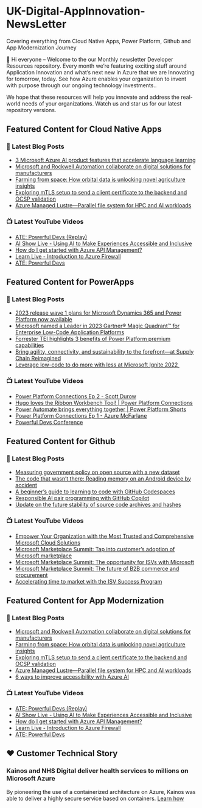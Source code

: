 # UK-Digital-AppInnovation-NewsLetter

Covering everything from Cloud Native Apps, Power Platform, Github and App Modernization Journey

👋 Hi everyone – Welcome to the our Monthly newsletter Developer Resources repository. Every month we’re featuring exciting stuff around Application Innovation and what’s next new in Azure that we are Innovating for tomorrow, today. See how Azure enables your organization to invent with purpose through our ongoing technology investments..


We hope that these resources will help you innovate and address the real-world needs of your organizations. Watch us and star us for our latest repository versions.

## Featured Content for Cloud Native Apps


### 📝 Latest Blog Posts

    
<!-- BLOGCNA:START -->
- [3 Microsoft Azure AI product features that accelerate language learning](https://azure.microsoft.com/blog/3-microsoft-azure-ai-product-features-that-accelerate-language-learning/)
- [Microsoft and Rockwell Automation collaborate on digital solutions for manufacturers](https://azure.microsoft.com/blog/microsoft-and-rockwell-automation-collaborate-on-digital-solutions-for-manufacturers/)
- [Farming from space: How orbital data is unlocking novel agriculture insights](https://azure.microsoft.com/blog/farming-from-space-how-orbital-data-is-unlocking-novel-agriculture-insights/)
- [Exploring mTLS setup to send a client certificate to the backend and OCSP validation](https://azure.microsoft.com/blog/exploring-mtls-setup-to-send-a-client-certificate-to-the-backend-and-ocsp-validation/)
- [Azure Managed Lustre—Parallel file system for HPC and AI workloads](https://azure.microsoft.com/blog/azure-managed-lustre-parallel-file-system-for-hpc-and-ai-workloads/)
<!-- BLOGCNA:END -->

### 📺 Latest YouTube Videos

 
<!-- YOUTUBECNA:START -->
- [ATE: Powerful Devs &lpar;Replay&rpar;](https://www.youtube.com/watch?v=a3xeVZzWsCI)
- [AI Show Live - Using AI to Make Experiences Accessible and Inclusive](https://www.youtube.com/watch?v=6nvsGTGnbIQ)
- [How do I get started with Azure API Management?](https://www.youtube.com/watch?v=2HHFR-MKljM)
- [Learn Live - Introduction to Azure Firewall](https://www.youtube.com/watch?v=IlSRIeuPuWc)
- [ATE: Powerful Devs](https://www.youtube.com/watch?v=PX3c8_Ni8lY)
<!-- YOUTUBECNA:END -->

##  Featured Content for PowerApps
### 📝 Latest Blog Posts
<!-- BLOGPOWER:START -->
- [2023 release wave 1 plans for Microsoft Dynamics 365 and Power Platform now available](https://cloudblogs.microsoft.com/dynamics365/bdm/2023/01/25/2023-release-wave-1-plans-for-microsoft-dynamics-365-and-power-platform-now-available/)
- [Microsoft named a Leader in 2023 Gartner® Magic Quadrant™ for Enterprise Low-Code Application Platforms](https://powerapps.microsoft.com/en-us/blog/microsoft-named-a-leader-in-2023-gartner-magic-quadrant-for-enterprise-low-code-application-platforms/)
- [Forrester TEI highlights 3 benefits of Power Platform premium capabilities](https://cloudblogs.microsoft.com/powerplatform/2022/11/28/forrester-tei-highlights-3-benefits-of-power-platform-premium-capabilities/)
- [Bring agility, connectivity, and sustainability to the forefront—at Supply Chain Reimagined](https://cloudblogs.microsoft.com/dynamics365/bdm/2022/10/27/bring-agility-connectivity-and-sustainability-to-the-forefront-at-supply-chain-reimagined/)
- [Leverage low-code to do more with less at Microsoft Ignite 2022 ](https://cloudblogs.microsoft.com/powerplatform/2022/10/12/leverage-low-code-to-do-more-with-less-at-microsoft-ignite-2022/)
<!-- BLOGPOWER:END -->
 ### 📺 Latest YouTube Videos
    
<!-- YOUTUBEPOWER:START -->
- [Power Platform Connections Ep 2 - Scott Durow](https://www.youtube.com/watch?v=CINlK7F3Nhg)
- [Hugo loves the Ribbon Workbench Tool! | Power Platform Connections](https://www.youtube.com/watch?v=wY1-gVy1Tvg)
- [Power Automate brings everything together | Power Platform Shorts](https://www.youtube.com/watch?v=08XuwzXbxow)
- [Power Platform Connections Ep 1 - Azure McFarlane](https://www.youtube.com/watch?v=owGPLhtw7GU)
- [Powerful Devs Conference](https://www.youtube.com/watch?v=m18FeDBb2OE)
<!-- YOUTUBEPOWER:END -->

##  Featured Content for Github
### 📝 Latest Blog Posts
<!-- BLOGGITHUB:START -->
- [Measuring government policy on open source with a new dataset](https://github.blog/2023-02-23-measuring-government-policy-on-open-source-with-a-new-dataset/)
- [The code that wasn&#8217;t there: Reading memory on an Android device by accident](https://github.blog/2023-02-23-the-code-that-wasnt-there-reading-memory-on-an-android-device-by-accident/)
- [A beginner&#8217;s guide to learning to code with GitHub Codespaces](https://github.blog/2023-02-22-a-beginners-guide-to-learning-to-code-with-github-codespaces/)
- [Responsible AI pair programming with GitHub Copilot](https://github.blog/2023-02-22-responsible-ai-pair-programming-with-github-copilot/)
- [Update on the future stability of source code archives and hashes](https://github.blog/2023-02-21-update-on-the-future-stability-of-source-code-archives-and-hashes/)
<!-- BLOGGITHUB:END -->
### 📺 Latest YouTube Videos
<!-- YOUTUBEGITHUB:START -->
- [Empower Your Organization with the Most Trusted and Comprehensive Microsoft Cloud Solutions](https://www.youtube.com/watch?v=r0NhSsmSy2c)
- [Microsoft Marketplace Summit: Tap into customer’s adoption of Microsoft marketplace](https://www.youtube.com/watch?v=v6i2H0vi-8k)
- [Microsoft Marketplace Summit: The opportunity for ISVs with Microsoft](https://www.youtube.com/watch?v=7qs2uqN7OpE)
- [Microsoft Marketplace Summit: The future of B2B commerce and procurement](https://www.youtube.com/watch?v=s0-drzIS8_g)
- [Accelerating time to market with the ISV Success Program](https://www.youtube.com/watch?v=XElK3Nc_7Kk)
<!-- YOUTUBEGITHUB:END -->
##  Featured Content for App Modernization
### 📝 Latest Blog Posts
<!-- BLOGAPPMOD:START -->
- [Microsoft and Rockwell Automation collaborate on digital solutions for manufacturers](https://azure.microsoft.com/blog/microsoft-and-rockwell-automation-collaborate-on-digital-solutions-for-manufacturers/)
- [Farming from space: How orbital data is unlocking novel agriculture insights](https://azure.microsoft.com/blog/farming-from-space-how-orbital-data-is-unlocking-novel-agriculture-insights/)
- [Exploring mTLS setup to send a client certificate to the backend and OCSP validation](https://azure.microsoft.com/blog/exploring-mtls-setup-to-send-a-client-certificate-to-the-backend-and-ocsp-validation/)
- [Azure Managed Lustre—Parallel file system for HPC and AI workloads](https://azure.microsoft.com/blog/azure-managed-lustre-parallel-file-system-for-hpc-and-ai-workloads/)
- [6 ways to improve accessibility with Azure AI](https://azure.microsoft.com/blog/6-ways-to-improve-accessibility-with-azure-ai/)
<!-- BLOGAPPMOD:END -->
### 📺 Latest YouTube Videos
<!-- YOUTUBEAPPMOD:START -->
- [ATE: Powerful Devs &lpar;Replay&rpar;](https://www.youtube.com/watch?v=a3xeVZzWsCI)
- [AI Show Live - Using AI to Make Experiences Accessible and Inclusive](https://www.youtube.com/watch?v=6nvsGTGnbIQ)
- [How do I get started with Azure API Management?](https://www.youtube.com/watch?v=2HHFR-MKljM)
- [Learn Live - Introduction to Azure Firewall](https://www.youtube.com/watch?v=IlSRIeuPuWc)
- [ATE: Powerful Devs](https://www.youtube.com/watch?v=PX3c8_Ni8lY)
<!-- YOUTUBEAPPMOD:END -->


## ♥️ Customer Technical Story 

### Kainos and NHS Digital deliver health services to millions on Microsoft Azure

By pioneering the use of a containerized architecture on Azure, Kainos was able to deliver a highly secure service based on containers. [Learn how](https://customers.microsoft.com/en-us/story/1368348549535774520-kainos-and-nhs-digital-deliver-health-services-to-millions-on-microsoft-azure)

